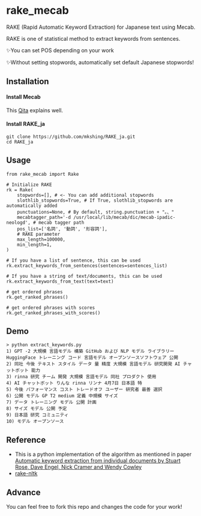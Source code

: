 # rake_mecab
RAKE (Rapid Automatic Keyword Extraction) for Japanese text using Mecab.

RAKE is one of statistical method to extract keywords from sentences. 

✨You can set POS depending on your work

✨Without setting stopwords, automatically set default Japanese stopwords! 

## Installation
#### Install Mecab
This [Qita](https://qiita.com/sudo5in5k/items/f89d9dc1bec1ed221ede) explains well. 

#### Install RAKE_ja
```
git clone https://github.com/mkshing/RAKE_ja.git
cd RAKE_ja
```

## Usage
```
from rake_mecab import Rake

# Initialize RAKE
rk = Rake(
    stopwords=[], # <- You can add additional stopwords
    slothlib_stopwords=True, # If True, slothlib_stopwords are automatically added
    punctuations=None, # By default, string.punctuation + "。、"
    mecabtagger_path='-d /usr/local/lib/mecab/dic/mecab-ipadic-neologd', # mecab tagger path 
    pos_list=['名詞', '動詞', '形容詞'],
    # RAKE parameter
    max_length=100000,
    min_length=1,
)

# If you have a list of sentence, this can be used
rk.extract_keywords_from_sentences(sentences=sentences_list)

# If you have a string of text/documents, this can be used
rk.extract_keywords_from_text(text=text)

# get ordered phrases 
rk.get_ranked_phrases()

# get ordered phrases with scores
rk.get_ranked_phrases_with_scores()

```

## Demo
```
> python extract_keywords.py
1) GPT -2 大規模 言語モデル 構築 GitHub および NLP モデル ライブラリー HuggingFace トレーニング コード 言語モデル オープンソースソフトウェア 公開
2) 同社 今後 テキスト スタイル データ 量 精度 大規模 言語モデル 研究開発 AI チャットボット 能力
3) rinna 研究 チーム 開発 大規模 言語モデル 同社 プロダクト 使用
4) AI チャットボット りんな rinna リンナ 4月7日 日本語 特
5) 今後 パフォーマンス コスト トレードオフ ユーザー 研究者 最善 選択
6) 公開 モデル GP T2 medium 定義 中規模 サイズ
7) データ トレーニング モデル 公開 計画
8) サイズ モデル 公開 予定
9) 日本語 研究 コミュニティ
10) モデル オープンソース
```
## Reference
- This is a python implementation of the algorithm as mentioned in paper [Automatic keyword extraction from individual documents by Stuart Rose, Dave Engel, Nick Cramer and Wendy Cowley](https://www.researchgate.net/publication/227988510_Automatic_Keyword_Extraction_from_Individual_Documents)
- [rake-nltk](https://github.com/csurfer/rake-nltk)

## Advance
You can feel free to fork this repo and changes the code for your work! 